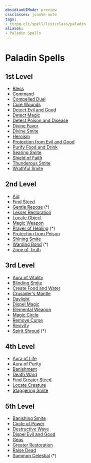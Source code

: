```yaml
---
obsidianUIMode: preview
cssclasses: json5e-note
tags:
- ttrpg-cli/spell/list/class/paladin
aliases:
- Paladin Spells
---
```

# Paladin Spells

## 1st Level

- [Bless](Інструменти%20ДМ/CLI/spells/bless-xphb.md "XPHB")
- [Command](Інструменти%20ДМ/CLI/spells/command-xphb.md "XPHB")
- [Compelled Duel](Інструменти%20ДМ/CLI/spells/compelled-duel-xphb.md "XPHB")
- [Cure Wounds](Інструменти%20ДМ/CLI/spells/cure-wounds-xphb.md "XPHB")
- [Detect Evil and Good](Інструменти%20ДМ/CLI/spells/detect-evil-and-good-xphb.md "XPHB")
- [Detect Magic](Інструменти%20ДМ/CLI/spells/detect-magic-xphb.md "XPHB")
- [Detect Poison and Disease](Інструменти%20ДМ/CLI/spells/detect-poison-and-disease-xphb.md "XPHB")
- [Divine Favor](Інструменти%20ДМ/CLI/spells/divine-favor-xphb.md "XPHB")
- [Divine Smite](Інструменти%20ДМ/CLI/spells/divine-smite-xphb.md "XPHB")
- [Heroism](Інструменти%20ДМ/CLI/spells/heroism-xphb.md "XPHB")
- [Protection from Evil and Good](Інструменти%20ДМ/CLI/spells/protection-from-evil-and-good-xphb.md "XPHB")
- [Purify Food and Drink](Інструменти%20ДМ/CLI/spells/purify-food-and-drink-xphb.md "XPHB")
- [Searing Smite](Інструменти%20ДМ/CLI/spells/searing-smite-xphb.md "XPHB")
- [Shield of Faith](Інструменти%20ДМ/CLI/spells/shield-of-faith-xphb.md "XPHB")
- [Thunderous Smite](Інструменти%20ДМ/CLI/spells/thunderous-smite-xphb.md "XPHB")
- [Wrathful Smite](Інструменти%20ДМ/CLI/spells/wrathful-smite-xphb.md "XPHB")

## 2nd Level

- [Aid](Інструменти%20ДМ/CLI/spells/aid-xphb.md "XPHB")
- [Find Steed](Інструменти%20ДМ/CLI/spells/find-steed-xphb.md "XPHB")
- [Gentle Repose](Інструменти%20ДМ/CLI/spells/gentle-repose-xphb.md "XPHB") (\*)
- [Lesser Restoration](Інструменти%20ДМ/CLI/spells/lesser-restoration-xphb.md "XPHB")
- [Locate Object](Інструменти%20ДМ/CLI/spells/locate-object-xphb.md "XPHB")
- [Magic Weapon](Інструменти%20ДМ/CLI/spells/magic-weapon-xphb.md "XPHB")
- [Prayer of Healing](Інструменти%20ДМ/CLI/spells/prayer-of-healing-xphb.md "XPHB") (\*)
- [Protection from Poison](Інструменти%20ДМ/CLI/spells/protection-from-poison-xphb.md "XPHB")
- [Shining Smite](Інструменти%20ДМ/CLI/spells/shining-smite-xphb.md "XPHB")
- [Warding Bond](Інструменти%20ДМ/CLI/spells/warding-bond-xphb.md "XPHB") (\*)
- [Zone of Truth](Інструменти%20ДМ/CLI/spells/zone-of-truth-xphb.md "XPHB")

## 3rd Level

- [Aura of Vitality](Інструменти%20ДМ/CLI/spells/aura-of-vitality-xphb.md "XPHB")
- [Blinding Smite](Інструменти%20ДМ/CLI/spells/blinding-smite-xphb.md "XPHB")
- [Create Food and Water](Інструменти%20ДМ/CLI/spells/create-food-and-water-xphb.md "XPHB")
- [Crusader's Mantle](Інструменти%20ДМ/CLI/spells/crusaders-mantle-xphb.md "XPHB")
- [Daylight](Інструменти%20ДМ/CLI/spells/daylight-xphb.md "XPHB")
- [Dispel Magic](Інструменти%20ДМ/CLI/spells/dispel-magic-xphb.md "XPHB")
- [Elemental Weapon](Інструменти%20ДМ/CLI/spells/elemental-weapon-xphb.md "XPHB")
- [Magic Circle](Інструменти%20ДМ/CLI/spells/magic-circle-xphb.md "XPHB")
- [Remove Curse](Інструменти%20ДМ/CLI/spells/remove-curse-xphb.md "XPHB")
- [Revivify](Інструменти%20ДМ/CLI/spells/revivify-xphb.md "XPHB")
- [Spirit Shroud](Інструменти%20ДМ/CLI/spells/spirit-shroud-tce.md "TCE") (\*)

## 4th Level

- [Aura of Life](Інструменти%20ДМ/CLI/spells/aura-of-life-xphb.md "XPHB")
- [Aura of Purity](Інструменти%20ДМ/CLI/spells/aura-of-purity-xphb.md "XPHB")
- [Banishment](Інструменти%20ДМ/CLI/spells/banishment-xphb.md "XPHB")
- [Death Ward](Інструменти%20ДМ/CLI/spells/death-ward-xphb.md "XPHB")
- [Find Greater Steed](Інструменти%20ДМ/CLI/spells/find-greater-steed-xge.md "XGE")
- [Locate Creature](Інструменти%20ДМ/CLI/spells/locate-creature-xphb.md "XPHB")
- [Staggering Smite](Інструменти%20ДМ/CLI/spells/staggering-smite-xphb.md "XPHB")

## 5th Level

- [Banishing Smite](Інструменти%20ДМ/CLI/spells/banishing-smite-xphb.md "XPHB")
- [Circle of Power](Інструменти%20ДМ/CLI/spells/circle-of-power-xphb.md "XPHB")
- [Destructive Wave](Інструменти%20ДМ/CLI/spells/destructive-wave-xphb.md "XPHB")
- [Dispel Evil and Good](Інструменти%20ДМ/CLI/spells/dispel-evil-and-good-xphb.md "XPHB")
- [Geas](Інструменти%20ДМ/CLI/spells/geas-xphb.md "XPHB")
- [Greater Restoration](Інструменти%20ДМ/CLI/spells/greater-restoration-xphb.md "XPHB")
- [Raise Dead](Інструменти%20ДМ/CLI/spells/raise-dead-xphb.md "XPHB")
- [Summon Celestial](Інструменти%20ДМ/CLI/spells/summon-celestial-xphb.md "XPHB") (\*)